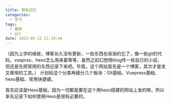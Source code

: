 ```yaml
---
title: 帮助记忆
categories:
  - 学习
tags:
  - 基础
  - git
date: 2023-05-12 21:19:44
---
```

   
  
（因为上学的缘故，博客长久没有更新，一些东西也渐渐的忘了，像一些git的代码，vueprss、hexo怎么用来着等等，虽然之前幻想用blog传一些自已的小说，但还是先把常用的东西记录下来吧。毕竟，这个网站首先是一个博客，其次才是发文章用的工具。）
计划给这个分类再细分几个板块：Git基础、Vuepress基础、hexo基础、常用快捷键。

首先应该是Hexo基础，因为一切都是要在这个用hexo搭建的网站上发的嘛，所以率先记录下如何使用Hexo是很有必要的。

